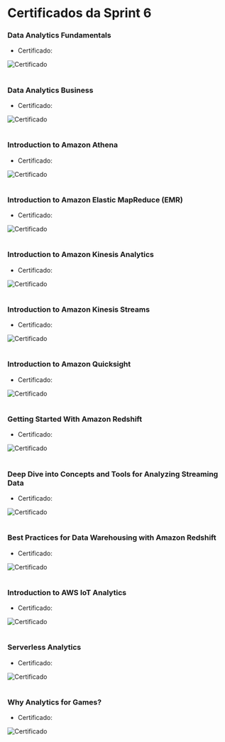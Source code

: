 #
# Certificados da Sprint 6

### Data Analytics Fundamentals

- Certificado: 

![Certificado](https://github.com/catarwnalud/pbCompass/blob/master/sprint_6/certificados/fundamentals.png)

# 

### Data Analytics Business

- Certificado: 

![Certificado](https://github.com/catarwnalud/pbCompass/blob/master/sprint_6/certificados/business.png)

# 

### Introduction to Amazon Athena

- Certificado: 

![Certificado](https://github.com/catarwnalud/pbCompass/blob/master/sprint_6/certificados/athena.png)

#

### Introduction to Amazon Elastic MapReduce (EMR)

- Certificado: 

![Certificado](https://github.com/catarwnalud/pbCompass/blob/master/sprint_6/certificados/emr.png)

#


### Introduction to Amazon Kinesis Analytics

- Certificado: 

![Certificado](https://github.com/catarwnalud/pbCompass/blob/master/sprint_6/certificados/kinesisAnalytics.png)

#

### Introduction to Amazon Kinesis Streams

- Certificado: 

![Certificado](https://github.com/catarwnalud/pbCompass/blob/master/sprint_6/certificados/kinesisStreams.png)

#

### Introduction to Amazon Quicksight

- Certificado: 

![Certificado](https://github.com/catarwnalud/pbCompass/blob/master/sprint_6/certificados/quicksight.png)

#

### Getting Started With Amazon Redshift

- Certificado: 

![Certificado](https://github.com/catarwnalud/pbCompass/blob/master/sprint_6/certificados/redshift.png)

#

### Deep Dive into Concepts and Tools for Analyzing Streaming Data

- Certificado: 

![Certificado](https://github.com/catarwnalud/pbCompass/blob/master/sprint_6/certificados/streamingData.png)

#

### Best Practices for Data Warehousing with Amazon Redshift

- Certificado: 

![Certificado](https://github.com/catarwnalud/pbCompass/blob/master/sprint_6/certificados/warehouseRedshift.png)

#

### Introduction to AWS IoT Analytics

- Certificado: 

![Certificado](https://github.com/catarwnalud/pbCompass/blob/master/sprint_6/certificados/iotAnalytics.png)

#

### Serverless Analytics

- Certificado: 

![Certificado](https://github.com/catarwnalud/pbCompass/blob/master/sprint_6/certificados/serverlessAnalytics.png)

#

### Why Analytics for Games?

- Certificado: 

![Certificado](https://github.com/catarwnalud/pbCompass/blob/master/sprint_6/certificados/gamesAnalytics.png)

# 
